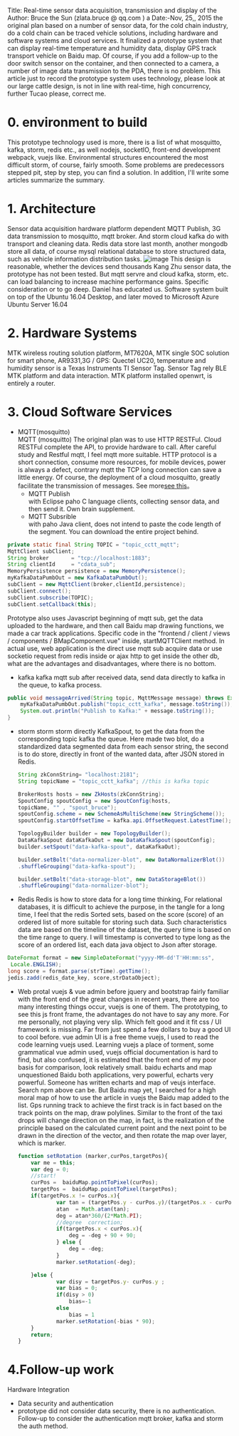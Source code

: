 Title: Real-time sensor data acquisition, transmission and display of 
the Author: Bruce the Sun (zlata.bruce @ qq.com ) 
a Date:-Nov, 25,, 2015 
the original plan based on a number of sensor data, for the cold chain industry, do a cold chain can be traced vehicle solutions, including hardware and software systems and cloud services. It finalized a prototype system that can display real-time temperature and humidity data, display GPS track transport vehicle on Baidu map. Of course, if you add a follow-up to the door switch sensor on the container, and then connected to a camera, a number of image data transmission to the PDA, there is no problem. 
This article just to record the prototype system uses technology, please look at our large cattle design, is not in line with real-time, high concurrency, further Tucao please, correct me.


# 0. environment to build
This prototype technology used is more, there is a list of what mosquitto, kafka, storm, redis etc., as well nodejs, socketIO, front-end development webpack, vuejs like. Environmental structures encountered the most difficult storm, of course, fairly smooth. Some problems are predecessors stepped pit, step by step, you can find a solution. In addition, I'll write some articles summarize the summary.

# 1. Architecture
Sensor data acquisition hardware platform dependent MQTT Publish, 3G data transmission to mosquitto, mqtt broker. And storm cloud kafka do with transport and cleaning data. Redis data store last month, another mongodb store all data, of course mysql relational database to store structured data, such as vehicle information distribution tasks. 
![image](./arch.png)
This design is reasonable, whether the devices send thousands Kang Zhu sensor data, the prototype has not been tested. But mqtt servre and cloud kafka, storm, etc. can load balancing to increase machine performance gains. Specific consideration or to go deep. Daniel has educated us. Software system built on top of the Ubuntu 16.04 Desktop, and later moved to Microsoft Azure Ubuntu Server 16.04

# 2.  Hardware Systems
MTK wireless routing solution platform, MT7620A, MTK single SOC solution for smart phone, AR9331,3G / GPS: Quectel UC20, temperature and humidity sensor is a Texas Instruments TI Sensor Tag. Sensor Tag rely BLE MTK platform and data interaction. MTK platform installed openwrt, is entirely a router.

# 3. Cloud Software Services
* MQTT(mosquitto)  
MQTT (mosquitto) 
The original plan was to use HTTP RESTFul. Cloud RESTFul complete the API, to provide hardware to call. After careful study and Restful mqtt, I feel mqtt more suitable. HTTP protocol is a short connection, consume more resources, for mobile devices, power is always a defect, contrary mqtt the TCP long connection can save a little energy. Of course, the deployment of a cloud mosquitto, greatly facilitate the transmission of messages. See more[see this](http://stephendnicholas.com/posts/power-profiling-mqtt-vs-https)。
  - MQTT Publish  
with Eclipse paho C language clients, collecting sensor data, and then send it. Own brain supplement.
  - MQTT Subsrible   
with paho Java client, does not intend to paste the code length of the segment. You can download the entire project behind.
``` java  
private static final String TOPIC = "topic_cctt_mqtt";
MqttClient subClient;
String broker       = "tcp://localhost:1883";
String clientId     = "cdata_sub";
MemoryPersistence persistence = new MemoryPersistence();
myKafkaDataPumbOut = new KafkaDataPumbOut();    	
subClient = new MqttClient(broker,clientId,persistence);
subClient.connect();
subClient.subscribe(TOPIC);
subClient.setCallback(this);
```  

Prototype also uses Javascript beginning of mqtt sub, get the data uploaded to the hardware, and then call Baidu map drawing functions, we made a car track applications. Specific code in the "frontend / client / views / components / BMapComponent.vue" inside, startMQTTClient method. 
In actual use, web application is the direct use mqtt sub acquire data or use socketio request from redis inside or ajax http to get inside the other db, what are the advantages and disadvantages, where there is no bottom.

* kafka
kafka mqtt sub after received data, send data directly to kafka in the queue, to kafka process.
```java
public void messageArrived(String topic, MqttMessage message) throws Exception {
    myKafkaDataPumbOut.publish("topic_cctt_kafka", message.toString());
    System.out.println("Publish to Kafka:" + message.toString());
}
```
* storm
storm storm directly KafkaSpout, to get the data from the corresponding topic kafka the queue. Here made two blot, do a standardized data segmented data from each sensor string, the second is to do store, directly in front of the wanted data, after JSON stored in Redis.

    ``` java
    String zkConnString= "localhost:2181";
    String topicName = "topic_cctt_kafka"; //this is kafka topic

    BrokerHosts hosts = new ZkHosts(zkConnString);
    SpoutConfig spoutConfig = new SpoutConfig(hosts,
    topicName, "" , "spout_bruce");
    spoutConfig.scheme = new SchemeAsMultiScheme(new StringScheme());
    spoutConfig.startOffsetTime = kafka.api.OffsetRequest.LatestTime();

    TopologyBuilder builder = new TopologyBuilder();
    DataKafkaSpout dataKafkaOut = new DataKafkaSpout(spoutConfig);
    builder.setSpout("data-kafka-spout", dataKafkaOut);

    builder.setBolt("data-normalizer-blot", new DataNormalizerBlot())
    .shuffleGrouping("data-kafka-spout");

    builder.setBolt("data-storage-blot", new DataStorageBlot())
    .shuffleGrouping("data-normalizer-blot");
    ```
* Redis
Redis is how to store data for a long time thinking, For relational databases, it is difficult to achieve the purpose, in the tangle for a long time, I feel that the redis Sorted sets, based on the score (score) of an ordered list of more suitable for storing such data. 
Such characteristics data are based on the timeline of the dataset, the query time is based on the time range to query. I will timestamp is converted to type long as the score of an ordered list, each data java object to Json after storage.
``` java
DateFormat format = new SimpleDateFormat("yyyy-MM-dd'T'HH:mm:ss",
 Locale.ENGLISH);
long score = format.parse(strTime).getTime();
jedis.zadd(redis_date_key, score,strDataObject);
```

* Web protal
vuejs & vue admin 
before jquery and bootstrap fairly familiar with the front end of the great changes in recent years, there are too many interesting things occur, vuejs is one of them. The prototyping, to see this js front frame, the advantages do not have to say any more. For me personally, not playing very slip. Which felt good and it fit css / UI framework is missing. Far from just spend a few dollars to buy a good UI to cool before. vue admin UI is a free theme vuejs, I used to read the code learning vuejs used. 
Learning vuejs a place of torment, some grammatical vue admin used, vuejs official documentation is hard to find, but also confused, it is estimated that the front end of my poor basis for comparison, look relatively small.
baidu echarts and map 
unquestioned Baidu both applications, very powerful, echarts very powerful. Someone has written echarts and map of veujs interface. Search npm above can be. But Baidu map yet, I searched for a high moral map of how to use the article in vuejs the Baidu map added to the list.
Gps running track to achieve the first track is in fact based on the track points on the map, draw polylines. Similar to the front of the taxi drops will change direction on the map, in fact, is the realization of the principle based on the calculated current point and the next point to be drawn in the direction of the vector, and then rotate the map over layer, which is marker.

  ```Javascript
  function setRotation (marker,curPos,targetPos){
      var me = this;
      var deg = 0;
      //start!
      curPos =  baiduMap.pointToPixel(curPos);
      targetPos =  baiduMap.pointToPixel(targetPos);
      if(targetPos.x != curPos.x){
              var tan = (targetPos.y - curPos.y)/(targetPos.x - curPos.x),
              atan  = Math.atan(tan);
              deg = atan*360/(2*Math.PI);
              //degree  correction;
              if(targetPos.x < curPos.x){
                  deg = -deg + 90 + 90;
              } else {
                  deg = -deg;
              }
              marker.setRotation(-deg);

      }else {
              var disy = targetPos.y- curPos.y ;
              var bias = 0;
              if(disy > 0)
                  bias=-1
              else
                  bias = 1
              marker.setRotation(-bias * 90);
      }
      return;
  }
  ```


# 4.Follow-up work
Hardware Integration

- Data security and authentication 
- prototype did not consider data security, there is no authentication. Follow-up to consider the authentication mqtt broker, kafka and storm the auth method.

